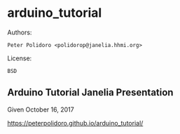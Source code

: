 # arduino_tutorial

Authors:

    Peter Polidoro <polidorop@janelia.hhmi.org>

License:

    BSD

## Arduino Tutorial Janelia Presentation

Given October 16, 2017

<https://peterpolidoro.github.io/arduino_tutorial/>
